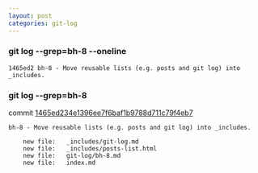 ```yaml
---
layout: post
categories: git-log 
---
```



### git log --grep=bh-8 --oneline

    1465ed2 bh-8 - Move reusable lists (e.g. posts and git log) into _includes.
    


### git log --grep=bh-8

commit [1465ed234e1396ee7f6baf1b9788d711c79f4eb7](https://github.com/bryanhirsch/bryanhirsch.github.com/commit/1465ed234e1396ee7f6baf1b9788d711c79f4eb7)

    bh-8 - Move reusable lists (e.g. posts and git log) into _includes.
    
     	new file:   _includes/git-log.md
     	new file:   _includes/posts-list.html
     	new file:   git-log/bh-8.md
     	new file:   index.md

